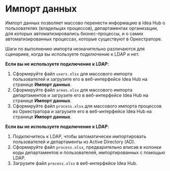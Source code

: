 # Импорт данных 

Импорт данных позволяет массово перенести информацию в Idea Hub о пользователях (владельцах процессов), департаментах организации, для которых автоматизировались бизнес-процессы, и о самих автоматизированных процессах, которые существуют в Оркестраторе.

Шаги по выполнению импорта незначительно различаются для сценариев, когда вы используете подключение к LDAP и нет.

**Если вы не используете подключение к LDAP**:
1. Сформируйте файл `users.xlsx` для массового импорта пользователей и загрузите его в веб-интерфейсе Idea Hub на странице **Импорт данных**.
2. Сформируйте файл `areas.xlsx` для массового импорта департаментов и загрузите его в веб-интерфейсе Idea Hub на странице **Импорт данных**.
3. Сформируйте файл `process.xlsx` для массового импорта процессов из Оркестратора и загрузите его в веб-интерфейсе Idea Hub на странице **Импорт данных**.


**Если вы не используете подключение к LDAP**: 
1. Подключитесь к LDAP, чтобы автоматически импортировать пользователей и департаменты из Active Directory (AD).
1. Сформируйте файл `process.xlsx`, предварительно вписав в колонки коды департаментов и пользователей, импортированных с помощью LDAP.
1. Загрузите файл `process.xlsx` в веб-интерфейсе Idea Hub.
